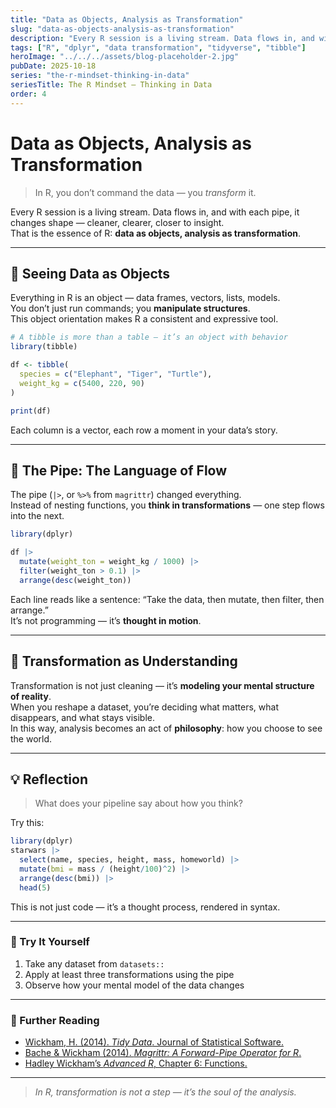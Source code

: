 ```yaml
---
title: "Data as Objects, Analysis as Transformation"
slug: "data-as-objects-analysis-as-transformation"
description: "Every R session is a living stream. Data flows in, and with each pipe, it changes shape — cleaner, clearer, closer to insight."
tags: ["R", "dplyr", "data transformation", "tidyverse", "tibble"]
heroImage: "../../../assets/blog-placeholder-2.jpg"
pubDate: 2025-10-18
series: "the-r-mindset-thinking-in-data"
seriesTitle: The R Mindset — Thinking in Data
order: 4
---
```


# Data as Objects, Analysis as Transformation

> In R, you don’t command the data — you *transform* it.

Every R session is a living stream. Data flows in, and with each pipe, it changes shape — cleaner, clearer, closer to insight.  
That is the essence of R: **data as objects, analysis as transformation**.

---

## 🧩 Seeing Data as Objects

Everything in R is an object — data frames, vectors, lists, models.  
You don’t just run commands; you **manipulate structures**.  
This object orientation makes R a consistent and expressive tool.

```r
# A tibble is more than a table — it’s an object with behavior
library(tibble)

df <- tibble(
  species = c("Elephant", "Tiger", "Turtle"),
  weight_kg = c(5400, 220, 90)
)

print(df)
```

Each column is a vector, each row a moment in your data’s story.

---

## 🔄 The Pipe: The Language of Flow

The pipe (`|>`, or `%>%` from `magrittr`) changed everything.  
Instead of nesting functions, you **think in transformations** — one step flows into the next.

```r
library(dplyr)

df |>
  mutate(weight_ton = weight_kg / 1000) |>
  filter(weight_ton > 0.1) |>
  arrange(desc(weight_ton))
```

Each line reads like a sentence: “Take the data, then mutate, then filter, then arrange.”  
It’s not programming — it’s **thought in motion**.

---

## 🧠 Transformation as Understanding

Transformation is not just cleaning — it’s **modeling your mental structure of reality**.  
When you reshape a dataset, you’re deciding what matters, what disappears, and what stays visible.  
In this way, analysis becomes an act of **philosophy**: how you choose to see the world.

---

## 💡 Reflection

> What does your pipeline say about how you think?

Try this:

```r
library(dplyr)
starwars |>
  select(name, species, height, mass, homeworld) |>
  mutate(bmi = mass / (height/100)^2) |>
  arrange(desc(bmi)) |>
  head(5)
```

This is not just code — it’s a thought process, rendered in syntax.

---

### 📘 Try It Yourself

1. Take any dataset from `datasets::`
2. Apply at least three transformations using the pipe
3. Observe how your mental model of the data changes

---

### 🔗 Further Reading

- [Wickham, H. (2014). *Tidy Data*. Journal of Statistical Software.](https://www.jstatsoft.org/article/view/v059i10)
- [Bache & Wickham (2014). *Magrittr: A Forward-Pipe Operator for R*.](https://tidyverse.r-universe.dev/magrittr)
- [Hadley Wickham’s *Advanced R*, Chapter 6: Functions.](https://adv-r.hadley.nz/functions.html)

---

>*In R, transformation is not a step — it’s the soul of the analysis.*
